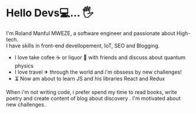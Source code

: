 # Hello Devs💻... 🖐


I'm Roland Manful MWEZE, a software engineer and passionate about High-tech.<br>
I have skills in front-end devellopement, IoT, SEO and Blogging.

  <ul>
   <li>I love take cofee &#9749; or liquor 🥃 with friends and discuss about quantum physics</li>
   <li>I love travel ✈ through the world and i'm obssess by new challenges!</li>
   <li> &#9203; Now am about to learn JS and his libraries React and Redux </li>
  </ul> 
  
When i'm not writing code, i prefer spend my time to read books, write poetry and create content of blog about discovery .
I'm motivated about new challenges.

